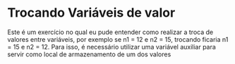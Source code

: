 # Trocando Variáveis de valor

Este é um exercício no qual eu pude entender como realizar a troca de valores entre variáveis, por exemplo se n1 = 12 e n2 = 15, trocando ficaria n1 = 15 e n2 = 12. Para isso, é necessário utilizar uma variável auxiliar para servir como local de armazenamento de um dos valores